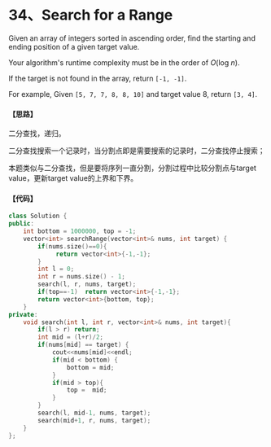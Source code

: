 # 34、Search for a Range

Given an array of integers sorted in ascending order, find the starting and ending position of a given target value.

Your algorithm's runtime complexity must be in the order of *O*(log *n*).

If the target is not found in the array, return `[-1, -1]`.

For example,
Given `[5, 7, 7, 8, 8, 10]` and target value 8,
return `[3, 4]`.

#### 【思路】

二分查找，递归。

二分查找搜索一个记录时，当分割点即是需要搜索的记录时，二分查找停止搜索；

本题类似与二分查找，但是要将序列一直分割，分割过程中比较分割点与target value，更新target value的上界和下界。

#### 【代码】

```c++
class Solution {
public:
	int bottom = 1000000, top = -1;
    vector<int> searchRange(vector<int>& nums, int target) {
    	if(nums.size()==0){
    		 return vector<int>{-1,-1};
		}
        int l = 0;
        int r = nums.size() - 1;
        search(l, r, nums, target);
		if(top==-1)  return vector<int>{-1,-1};
		return vector<int>{bottom, top};  
    }
private:
	void search(int l, int r, vector<int>& nums, int target){
		if(l > r) return;
		int mid = (l+r)/2;
		if(nums[mid] == target) {
			cout<<nums[mid]<<endl;
			if(mid < bottom) {
				bottom = mid;
			}
			if(mid > top){
				top =  mid;
			}
		}
		search(l, mid-1, nums, target);
		search(mid+1, r, nums, target);
	}
};
```

